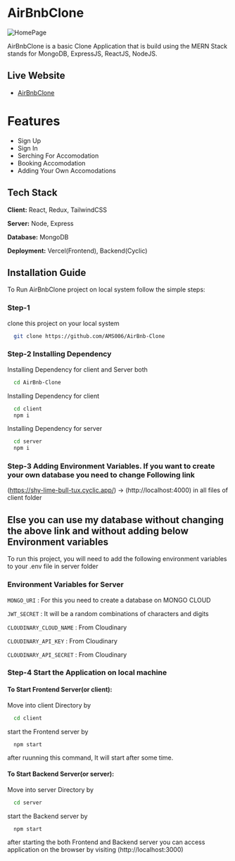 # AirBnbClone

![HomePage](https://res.cloudinary.com/dkgoet9em/image/upload/v1690086153/TiffinManagment/AirBnbClone_hyb0no.png)

AirBnbClone is a basic Clone Application that is build using the MERN Stack stands for MongoDB, ExpressJS, ReactJS, NodeJS.

## Live Website

- [AirBnbClone](https://air-bnb-client.vercel.app/)

# Features

- Sign Up
- Sign In
- Serching For Accomodation
- Booking Accomodation
- Adding Your Own Accomodations


## Tech Stack

**Client:** React, Redux, TailwindCSS

**Server:** Node, Express

**Database:** MongoDB

**Deployment:** Vercel(Frontend), Backend(Cyclic)

## Installation Guide

To Run AirBnbClone project on local system follow the simple steps:

### Step-1

clone this project on your local system

```bash
  git clone https://github.com/AMS006/AirBnb-Clone
```

### Step-2 Installing Dependency

Installing Dependency for client and Server both

```bash
  cd AirBnb-Clone
```

Installing Dependency for client

```bash
  cd client
  npm i
```

Installing Dependency for server

```bash
  cd server
  npm i
```

### Step-3 Adding Environment Variables. If you want to create your own database you need to change Following link

(https://shy-lime-bull-tux.cyclic.app/) -> (http://localhost:4000) in all files of client folder

## Else you can use my database without changing the above link and  without adding below Environment variables

To run this project, you will need to add the following environment variables to your .env file in server folder


### Environment Variables for Server


`MONGO_URI` : For this you need to create a database on MONGO CLOUD 

`JWT_SECRET` : It will be a random combinations of characters and digits

`CLOUDINARY_CLOUD_NAME` : From Cloudinary

`CLOUDINARY_API_KEY` : From Cloudinary

`CLOUDINARY_API_SECRET` : From Cloudinary


### Step-4 Start the Application on local machine

#### To Start Frontend Server(or client):

Move into client Directory by

```bash
  cd client
```

start the Frontend server by

```bash
  npm start
```

after ruunning this command, It will start after some time.

#### To Start Backend Server(or server):

Move into server Directory by

```bash
  cd server
```

start the Backend server by

```bash
  npm start
```

after starting the both Frontend and Backend server you can access application on the browser by visiting (http://localhost:3000)
